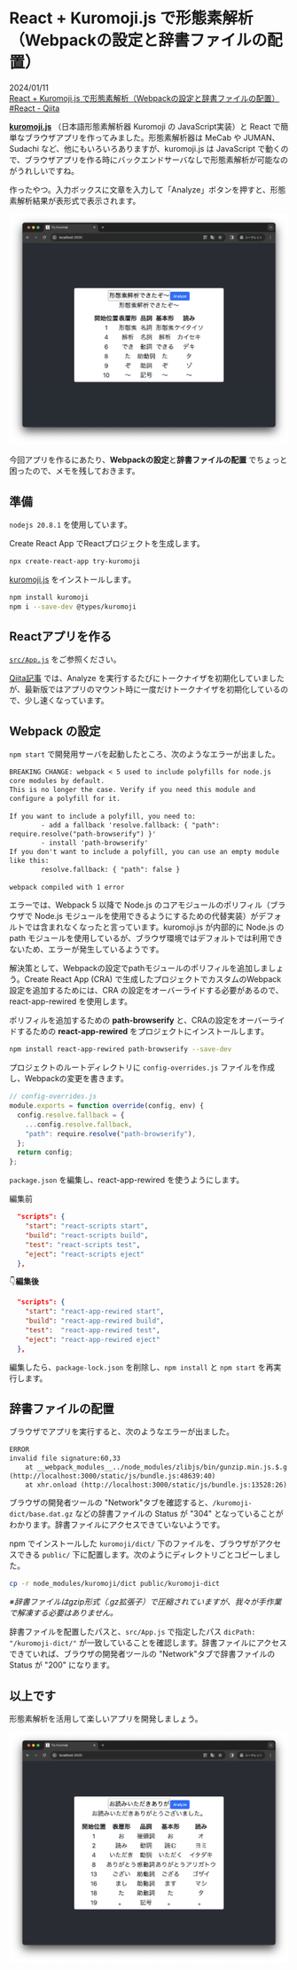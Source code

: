 # React + Kuromoji.js で形態素解析（Webpackの設定と辞書ファイルの配置）
2024/01/11  
[React + Kuromoji.js で形態素解析（Webpackの設定と辞書ファイルの配置） #React - Qiita](https://qiita.com/piijey/items/a7ff20da2f7d7315abb0)

[**kuromoji.js**](https://github.com/takuyaa/kuromoji.js) （日本語形態素解析器 Kuromoji の JavaScript実装）と React で簡単なブラウザアプリを作ってみました。形態素解析器は MeCab や JUMAN、Sudachi など、他にもいろいろありますが、kuromoji.js は JavaScript で動くので、ブラウザアプリを作る時にバックエンドサーバなしで形態素解析が可能なのがうれしいですね。

作ったやつ。入力ボックスに文章を入力して「Analyze」ボタンを押すと、形態素解析結果が表形式で表示されます。

![ブラウザアプリのスクリーンショット、形態素解析結果「形態素/解析/でき/た/ぞ/〜」を表示しています](./screenshot_success.png)

今回アプリを作るにあたり、**Webpackの設定**と**辞書ファイルの配置** でちょっと困ったので、メモを残しておきます。

## 準備
`nodejs 20.8.1` を使用しています。

Create React App でReactプロジェクトを生成します。
```sh
npx create-react-app try-kuromoji
```

[kuromoji.js](https://github.com/takuyaa/kuromoji.js) をインストールします。
```sh
npm install kuromoji
npm i --save-dev @types/kuromoji
```

## Reactアプリを作る
[`src/App.js`](./src/App.js) をご参照ください。

[Qiita記事](https://qiita.com/piijey/items/a7ff20da2f7d7315abb0) では、Analyze を実行するたびにトークナイザを初期化していましたが、最新版ではアプリのマウント時に一度だけトークナイザを初期化しているので、少し速くなっています。

## Webpack の設定
`npm start` で開発用サーバを起動したところ、次のようなエラーが出ました。

```log
BREAKING CHANGE: webpack < 5 used to include polyfills for node.js core modules by default.
This is no longer the case. Verify if you need this module and configure a polyfill for it.

If you want to include a polyfill, you need to:
        - add a fallback 'resolve.fallback: { "path": require.resolve("path-browserify") }'
        - install 'path-browserify'
If you don't want to include a polyfill, you can use an empty module like this:
        resolve.fallback: { "path": false }

webpack compiled with 1 error
```

エラーでは、Webpack 5 以降で Node.js のコアモジュールのポリフィル（ブラウザで Node.js モジュールを使用できるようにするための代替実装）がデフォルトでは含まれなくなったと言っています。kuromoji.js が内部的に Node.js の path モジュールを使用しているが、ブラウザ環境ではデフォルトでは利用できないため、エラーが発生しているようです。

解決策として、Webpackの設定でpathモジュールのポリフィルを追加しましょう。Create React App (CRA) で生成したプロジェクトでカスタムのWebpack設定を追加するためには、CRA の設定をオーバーライドする必要があるので、react-app-rewired を使用します。

ポリフィルを追加するための **path-browserify** と、CRAの設定をオーバーライドするための **react-app-rewired** をプロジェクトにインストールします。

```sh
npm install react-app-rewired path-browserify --save-dev
```

プロジェクトのルートディレクトリに `config-overrides.js` ファイルを作成し、Webpackの変更を書きます。
```js
// config-overrides.js
module.exports = function override(config, env) {
  config.resolve.fallback = {
    ...config.resolve.fallback,
    "path": require.resolve("path-browserify"),
  };
  return config;
};
```

`package.json` を編集し、react-app-rewired を使うようにします。

編集前
```json
  "scripts": {
    "start": "react-scripts start",
    "build": "react-scripts build",
    "test": "react-scripts test",
    "eject": "react-scripts eject"
  },
```

👇**編集後**
```json
  "scripts": {
    "start": "react-app-rewired start",
    "build": "react-app-rewired build",
    "test":  "react-app-rewired test",
    "eject": "react-app-rewired eject"
  },
```

編集したら、`package-lock.json` を削除し、`npm install` と `npm start` を再実行します。

## 辞書ファイルの配置
ブラウザでアプリを実行すると、次のようなエラーが出ました。
```log
ERROR
invalid file signature:60,33
    at __webpack_modules__../node_modules/zlibjs/bin/gunzip.min.js.$.g (http://localhost:3000/static/js/bundle.js:48639:40)
    at xhr.onload (http://localhost:3000/static/js/bundle.js:13528:26)
```

ブラウザの開発者ツールの "Network"タブを確認すると、`/kuromoji-dict/base.dat.gz` などの辞書ファイルの Status が "304" となっていることがわかります。辞書ファイルにアクセスできていないようです。

npm でインストールした `kuromoji/dict/` 下のファイルを、ブラウザがアクセスできる `public/` 下に配置します。次のようにディレクトリごとコピーしました。

```sh
cp -r node_modules/kuromoji/dict public/kuromoji-dict
```

*※辞書ファイルはgzip形式（.gz拡張子）で圧縮されていますが、我々が手作業で解凍する必要はありません。*

辞書ファイルを配置したパスと、`src/App.js` で指定したパス `dicPath: "/kuromoji-dict/"` が一致していることを確認します。辞書ファイルにアクセスできていれば、ブラウザの開発者ツールの "Network"タブで辞書ファイルの Status が "200" になります。

## 以上です
形態素解析を活用して楽しいアプリを開発しましょう。


![ブラウザアプリのスクリーンショット、形態素解析結果「お/読み/いただき/ありがとう/ござい/まし/た/。」を表示しています](./screenshot_thanks.png)

